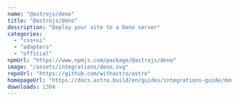 ```yaml
---
name: "@astrojs/deno"
title: "@astrojs/deno"
description: "Deploy your site to a Deno server"
categories:
  - "css+ui"
  - "adapters"
  - "official"
npmUrl: "https://www.npmjs.com/package/@astrojs/deno"
image: "/assets/integrations/deno.svg"
repoUrl: "https://github.com/withastro/astro"
homepageUrl: "https://docs.astro.build/en/guides/integrations-guide/deno/"
downloads: 2304
---
```

